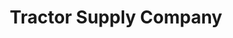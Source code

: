 ---
title: "Tractor Supply Company"
url: /new-smyrna-beach/tractor-supply-company/
shop: general
---